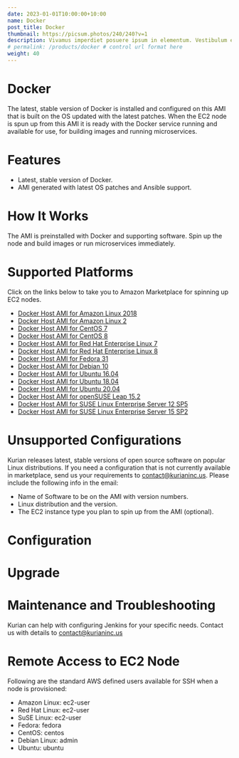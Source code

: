 ```yaml
---
date: 2023-01-01T10:00:00+10:00
name: Docker
post_title: Docker
thumbnail: https://picsum.photos/240/240?v=1
description: Vivamus imperdiet posuere ipsum in elementum. Vestibulum elementum tempor proin.
# permalink: /products/docker # control url format here
weight: 40
---
```


Docker
======

The latest, stable version of Docker is installed and configured on this AMI that is built on the OS updated with the latest patches. When the EC2 node is spun up from this AMI it is ready with the Docker service running and available for use, for building images and running microservices.

[](https://github.com/kurianinc/ami-pub/wiki/Docker-Host#features)Features
==========================================================================

*   Latest, stable version of Docker.
*   AMI generated with latest OS patches and Ansible support.

[](https://github.com/kurianinc/ami-pub/wiki/Docker-Host#how-it-works)How It Works
==================================================================================

The AMI is preinstalled with Docker and supporting software. Spin up the node and build images or run microservices immediately.

[](https://github.com/kurianinc/ami-pub/wiki/Docker-Host#supported-platforms)Supported Platforms
================================================================================================

Click on the links below to take you to Amazon Marketplace for spinning up EC2 nodes.

*   [Docker Host AMI for Amazon Linux 2018](https://aws.amazon.com/marketplace/pp/prodview-l7degzbwuueuy?sr=0-1&ref_=beagle&applicationId=AWSMPContessa)
*   [Docker Host AMI for Amazon Linux 2](https://aws.amazon.com/marketplace/pp/prodview-fxekyajeqi2ro?sr=0-1&ref_=beagle&applicationId=AWSMhttps://aws.amazon.com/marketplace/pp/prodview-fxekyajeqi2ro?sr=0-1&ref_=beahttps://aws.amazon.com/marketplace/pp/prodview-fxekyajeqi2ro?sr=0-1&ref_=beagle&applicationId=AWSMPContessagle&applicationId=AWSMPContessaPContessa)
*   [Docker Host AMI for CentOS 7](https://aws.amazon.com/marketplace/pp/prodview-qdoekqhu6637y?sr=0-3&ref_=beagle&applicationId=AWSMPContessa)
*   [Docker Host AMI for CentOS 8](https://aws.amazon.com/marketplace/pp/prodview-3qo2oood2oa6k?sr=0-1&ref_=beagle&applicationId=AWSMPContessa)
*   [Docker Host AMI for Red Hat Enterprise Linux 7](https://aws.amazon.com/marketplace/pp/prodview-6owvsirl6hwf2?sr=0-1&ref_=beagle&applicationId=AWSMPContessa)
*   [Docker Host AMI for Red Hat Enterprise Linux 8](https://aws.amazon.com/marketplace/pp/prodview-g4a3rcwoluvpq?sr=0-22&ref_=beagle&applicationId=AWSMPContessa)
*   [Docker Host AMI for Fedora 31](https://aws.amazon.com/marketplace/pp/prodview-qwiwz2qamm24m?sr=0-16&ref_=beagle&applicationId=AWSMPContessa)
*   [Docker Host AMI for Debian 10](https://aws.amazon.com/marketplace/pp/prodview-l6pmjwry33vyg?sr=0-17&ref_=beagle&applicationId=AWSMPContessa)
*   [Docker Host AMI for Ubuntu 16.04](https://aws.amazon.com/marketplace/pp/prodview-36iuobkjkrjkm?sr=0-11&ref_=beagle&applicationId=AWSMPContessa)
*   [Docker Host AMI for Ubuntu 18.04](https://aws.amazon.com/marketplace/pp/prodview-nbhrlmggbmtjo?sr=0-12&ref_=beagle&applicationId=AWSMPContessa)
*   [Docker Host AMI for Ubuntu 20.04](https://aws.amazon.com/marketplace/pp/prodview-xbjpusj3rhsp6?sr=0-10&ref_=beagle&applicationId=AWSMPContessa)
*   [Docker Host AMI for openSUSE Leap 15.2](https://aws.amazon.com/marketplace/pp/prodview-5jgtnk2mdi36m?sr=0-21&ref_=beagle&applicationId=AWSMPContessa)
*   [Docker Host AMI for SUSE Linux Enterprise Server 12 SP5](https://aws.amazon.com/marketplace/pp/prodview-dspilkkj3lx2i?sr=0-24&ref_=beagle&applicationId=AWSMPContessa)
*   [Docker Host AMI for SUSE Linux Enterprise Server 15 SP2](https://aws.amazon.com/marketplace/pp/prodview-qlenjomf4lhle?sr=0-23&ref_=beagle&applicationId=AWSMPContessa)

[](https://github.com/kurianinc/ami-pub/wiki/Docker-Host#unsupported-configurations)Unsupported Configurations
==============================================================================================================

Kurian releases latest, stable versions of open source software on popular Linux distributions. If you need a configuration that is not currently available in marketplace, send us your requirements to [contact@kurianinc.us](mailto:contact@kurianinc.us). Please include the following info in the email:

*   Name of Software to be on the AMI with version numbers.
*   Linux distribution and the version.
*   The EC2 instance type you plan to spin up from the AMI (optional).

[](https://github.com/kurianinc/ami-pub/wiki/Docker-Host#configuration)Configuration
====================================================================================

[](https://github.com/kurianinc/ami-pub/wiki/Docker-Host#upgrade)Upgrade
========================================================================

[](https://github.com/kurianinc/ami-pub/wiki/Docker-Host#maintenance-and-troubleshooting)Maintenance and Troubleshooting
========================================================================================================================

Kurian can help with configuring Jenkins for your specific needs. Contact us with details to [contact@kurianinc.us](mailto:contact@kurianinc.us)

[](https://github.com/kurianinc/ami-pub/wiki/Docker-Host#remote-access-to-ec2-node)Remote Access to EC2 Node
============================================================================================================

Following are the standard AWS defined users available for SSH when a node is provisioned:

*   Amazon Linux: ec2-user
*   Red Hat Linux: ec2-user
*   SuSE Linux: ec2-user
*   Fedora: fedora
*   CentOS: centos
*   Debian Linux: admin
*   Ubuntu: ubuntu
